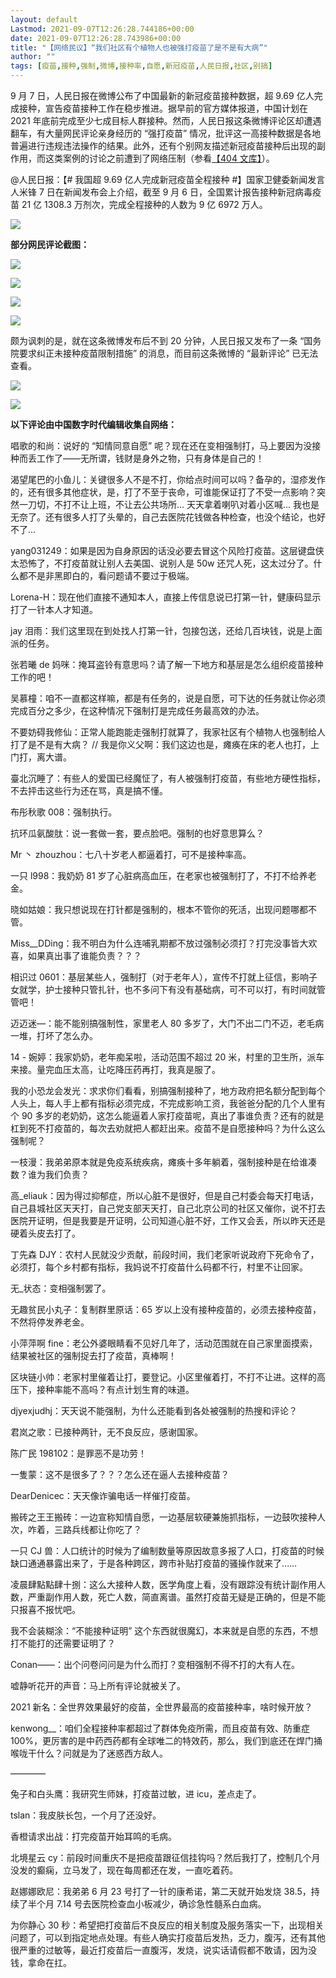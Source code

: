 ```yaml
---
layout: default
Lastmod: 2021-09-07T12:26:28.744186+00:00
date: 2021-09-07T12:26:28.743986+00:00
title: "【网络民议】“我们社区有个植物人也被强打疫苗了是不是有大病”"
author: ""
tags: [疫苗,接种,强制,微博,接种率,自愿,新冠疫苗,人民日报,社区,别搞]
---
```


9 月 7 日，人民日报在微博公布了中国最新的新冠疫苗接种数据，超 9.69 亿人完成接种，宣告疫苗接种工作在稳步推进。据早前的官方媒体报道，中国计划在 2021 年底前完成至少七成目标人群接种。然而，人民日报这条微博评论区却遭遇翻车，有大量网民评论亲身经历的 “强打疫苗” 情况，批评这一高接种数据是各地普遍进行违规违法操作的结果。此外，还有个别网友描述新冠疫苗接种后出现的副作用，而这类案例的讨论之前遭到了网络压制（参看[【404 文库】](https://chinadigitaltimes.net/chinese/404-articles-archive "【404文库】")）。

@人民日报：【# 我国超 9.69 亿人完成新冠疫苗全程接种 #】国家卫健委新闻发言人米锋 7 日在新闻发布会上介绍，截至 9 月 6 日，全国累计报告接种新冠病毒疫苗 21 亿 1308.3 万剂次，完成全程接种的人数为 9 亿 6972 万人。

![](https://images.weserv.nl/?url=https%3A//chinadigitaltimes.net/chinese/files/2021/09/image-1631008316232.png)

**部分网民评论截图：**

![](https://images.weserv.nl/?url=https%3A//chinadigitaltimes.net/chinese/files/2021/09/image-1631008974948.png)

![](https://images.weserv.nl/?url=https%3A//chinadigitaltimes.net/chinese/files/2021/09/image-1631008982229.png)

![](https://images.weserv.nl/?url=https%3A//chinadigitaltimes.net/chinese/files/2021/09/image-1631008990847.png)

![](https://images.weserv.nl/?url=https%3A//chinadigitaltimes.net/chinese/files/2021/09/image-1631008998246.png)

颇为讽刺的是，就在这条微博发布后不到 20 分钟，人民日报又发布了一条 “国务院要求纠正未接种疫苗限制措施” 的消息，而目前这条微博的 “最新评论” 已无法查看。

![](https://images.weserv.nl/?url=https%3A//chinadigitaltimes.net/chinese/files/2021/09/image-1631011404349.png)

![](https://images.weserv.nl/?url=https%3A//chinadigitaltimes.net/chinese/files/2021/09/image-1631011475028.png)

**以下评论由中国数字时代编辑收集自网络：**

唱歌的和尚：说好的 “知情同意自愿” 呢？现在还在变相强制打，马上要因为没接种而丢工作了——无所谓，钱财是身外之物，只有身体是自己的！

渴望尾巴的小鱼儿：关键很多人不是不打，你给点时间可以吗？备孕的，湿疹发作的，还有很多其他症状，是，打了不至于丧命，可谁能保证打了不受一点影响？突然一刀切，不打不让上班，不让去公共场所… 天天拿着喇叭对着小区喊… 我也是无奈了。还有很多人打了头晕的，自己去医院花钱做各种检查，也没个结论，也好不了…

yang031249：如果是因为自身原因的话没必要去冒这个风险打疫苗。这层键盘侠太恐怖了，不打疫苗就让别人去美国、说别人是 50w 还咒人死，这太过分了。什么都不是非黑即白的，看问题请不要过于极端。

Lorena-H：现在他们直接不通知本人，直接上传信息说已打第一针，健康码显示打了一针本人才知道。

jay 泪雨：我们这里现在到处找人打第一针，包接包送，还给几百块钱，说是上面派的任务。

张若曦 de 妈咪：掩耳盗铃有意思吗？请了解一下地方和基层是怎么组织疫苗接种工作的吧！

吴慕橦：咱不一直都这样嘛，都是有任务的，说是自愿，可下达的任务就让你必须完成百分之多少，在这种情况下强制打是完成任务最高效的办法。

不要妨碍我修仙：正常人能跑能走强制打就算了，我家社区有个植物人也强制给人打了是不是有大病？ // 我是你义父啊：我们这边也是，瘫痪在床的老人也打，上门打，离大谱。

臺北沉睡了：有些人的爱国已经魔怔了，有人被强制打疫苗，有些地方硬性指标，不去抨击这些行为还在骂，真是搞不懂。

布彤秋歌 008：强制执行。

抗环瓜氨酸肽：说一套做一套，要点脸吧。强制的也好意思算么？

Mr 丶 zhouzhou：七八十岁老人都逼着打，可不是接种率高。

一只 l998：我奶奶 81 岁了心脏病高血压，在老家也被强制打了，不打不给养老金。

晓如姑娘：我只想说现在打针都是强制的，根本不管你的死活，出现问题哪都不管。

Miss\_\_DDing：我不明白为什么连哺乳期都不放过强制必须打？打完没事皆大欢喜，如果真出事了谁能负责？？？

相识过 0601：基层某些人，强制打（对于老年人），宣传不打就上征信，影响子女就学，护士接种只管扎针，也不多问下有没有基础病，可不可以打，有时间就管管吧！

迈迈迷—：能不能别搞强制性，家里老人 80 多岁了，大门不出二门不迈，老毛病一堆，打坏了怎么办。

14 - 婉婷：我家奶奶，老年痴呆啦，活动范围不超过 20 米，村里的卫生所，派车来接。量完血压太高，让吃降压药再打，我真是服了。

我的小恐龙会发光：求求你们看看，别搞强制接种了，地方政府把名额分配到每个人头上，每人手上都有指标必须完成，不完成影响工资，我爸爸分配的几个人里有个 90 多岁的老奶奶，这怎么能逼着人家打疫苗呢，真出了事谁负责？还有的就是杠到死不打疫苗的，每次去劝就把人都赶出来。疫苗不是自愿接种吗？为什么这么强制呢？

一枝漫：我弟弟原本就是免疫系统疾病，瘫痪十多年躺着，强制接种是在给谁凑数？谁为我们负责？

高\_eliauk：因为得过抑郁症，所以心脏不是很好，但是自己村委会每天打电话，自己县城社区天天打，自己党支部天天打，自己北京公司的社区又催你，说不打去医院开证明，但是我要是开证明，公司知道心脏不好，工作又会丢，所以昨天还是硬着头皮去打了。

丁先森 DJY：农村人民就没少贡献，前段时间，我们老家听说政府下死命令了，必须打，每个乡村都有指标，我妈说不打疫苗什么码都不行，村里不让回家。

无\_状态：变相强制罢了。

无趣贫民小丸子：复制群里原话：65 岁以上没有接种疫苗的，必须去接种疫苗，不然将停发养老金。

小萍萍啊 fine：老公外婆眼睛看不见好几年了，活动范围就在自己家里面摸索，结果被社区的强制捉去打了疫苗，真棒啊！

区块链小帅：老家村里催着让打，要登记。小区里催着打，不打不让进。这样的高压下，接种率能不高吗？有点计划生育的味道。

djyexjudhj：天天说不能强制，为什么还能看到各处被强制的热搜和评论？

君岚之歌：已接种两针，无不良反应，感谢国家。

陈广民 198102：是罪恶不是功劳！

一隻蒙：这不是很多了？？？怎么还在逼人去接种疫苗？

DearDenicec：天天像诈骗电话一样催打疫苗。

搬砖之王王搬砖：一边宣称知情自愿，一边基层软硬兼施抓指标，一边鼓吹接种人次，咋着，三路兵线都让你吃了？

一只 CJ 兽：人口统计的时候为了编制数量等原因故意多报了人口，打疫苗的时候缺口通通暴露出来了，于是各种跨区，跨市补贴打疫苗的骚操作就来了……

凌晨肆點點肆十捌：这么大接种人数，医学角度上看，没有跟踪没有统计副作用人数，严重副作用人数，死亡人数，简直离谱。虽然打疫苗无疑是正确的，但是不能只报喜不报忧吧。

我不会装糊涂：“不能接种证明” 这个东西就很魔幻，本来就是自愿的东西，不想打不能打的还需要证明了？

Conan——：出个问卷问问是为什么而打？变相强制不得不打的大有人在。

嘘静听花开的声音：马上所有评论就被关了。

2021 新名：全世界效果最好的疫苗，全世界最高的疫苗接种率，啥时候开放？

kenwong\_\_：咱们全程接种率都超过了群体免疫所需，而且疫苗有效、防重症 100%，更厉害的是中药西药都有全球唯二的特效药，那么，我们到底还在焊门捅喉咙干什么？问就是为了迷惑西方敌人。

————

兔子和白头鹰：我研究生师妹，打疫苗过敏，进 icu，差点走了。

tslan：我皮肤长包，一个月了还没好。

香橙请求出战：打完疫苗开始耳鸣的毛病。

北境星云 cy：前段时间重庆不是把疫苗跟征信挂钩吗？然后我打了，控制几个月没发的癫痫，立马发了，现在每周都还在发，一直吃着药。

赵娜娜欧尼：我弟弟 6 月 23 号打了一针的康希诺，第二天就开始发烧 38.5，持续了半个月 7.14 号去医院检查血小板减少，确诊急性髓系白血病。

为你静心 30 秒：希望把打疫苗后不良反应的相关制度及服务落实一下，出现相关问题了，可以到指定地点处理。有些人确实打疫苗后发热，乏力，腹泻，还有其他很严重的过敏等，最近打疫苗后一直腹泻，发烧，说实话请假都不敢请，因为没钱，拿命在扛。

